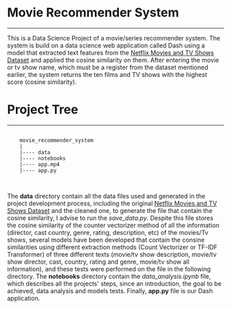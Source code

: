 # Movie Recommender System
-------------------------------------------------

This is a Data Science Project of a movie/series recommender system. The system is build on a data science web application called Dash using a model that extracted text features from the [Netflix Movies and TV Shows Dataset](https://www.kaggle.com/shivamb/netflix-shows) and applied the cosine similarity on them. After entering the movie or tv show name, which must be a register from the dataset mentioned earlier, the system returns the ten films and TV shows with the highest score (cosine similarity).


# Project Tree
---------------------

<pre>
<code>
    movie_recommender_system 
    |
    |---- data
    |---- notebooks
    |---- app.mp4
    |---- app.py
    
</code>
</pre>

The **data** directory contain all the data files used and generated in the project development process, including the original [Netflix Movies and TV Shows Dataset](https://www.kaggle.com/shivamb/netflix-shows) and the cleaned one, to generate the file that contain the cosine similarity, I advise to run the *save_data.py*. Despite this file stores the cosine similarity of the counter vectorizer method of all the information (director, cast country, genre, rating, description, etc) of the movies/Tv shows, several models have been developed that contain the consine similarities using different extraction methods (Count Vectorizer or TF-IDF Transformer) of three different texts (movie/tv show description, movie/tv show director, cast, country, rating and genre, movie/tv show all information), and these tests were performed on the file in the following directory.
The **notebooks** directory contain the *data_analysis.ipynb* file, which describes all the projects' steps, since an introduction, the goal to be achieved, data analysis and models tests. Finally, **app.py** file is our Dash application.

